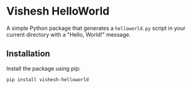 # Vishesh HelloWorld

A simple Python package that generates a `helloworld.py` script in your current directory with a "Hello, World!" message.

## Installation

Install the package using pip:

```bash
pip install vishesh-helloworld
